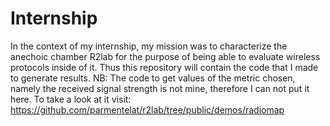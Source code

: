 # Internship
In the context of my internship, my mission was to characterize the anechoic chamber R2lab for the purpose of being able to evaluate wireless protocols inside of it. 
Thus this repository will contain the code that I made to generate results.
NB: The code to get values of the metric chosen, namely the received signal strength is not mine, therefore I can not put it here. To take a look at it visit: https://github.com/parmentelat/r2lab/tree/public/demos/radiomap 
